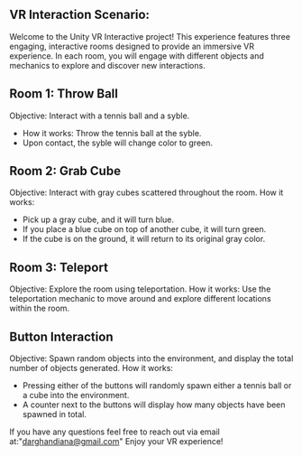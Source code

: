 ## VR Interaction Scenario:

Welcome to the Unity VR Interactive project! This experience features three engaging, interactive rooms designed to provide an immersive VR experience.
In each room, you will engage with different objects and mechanics to explore and discover new interactions.

## Room 1: Throw Ball

Objective: Interact with a tennis ball and a syble.

- How it works: Throw the tennis ball at the syble.
- Upon contact, the syble will change color to green.

## Room 2: Grab Cube

Objective: Interact with gray cubes scattered throughout the room.
How it works:

- Pick up a gray cube, and it will turn blue.
- If you place a blue cube on top of another cube, it will turn green.
- If the cube is on the ground, it will return to its original gray color.

## Room 3: Teleport

Objective: Explore the room using teleportation.
How it works: Use the teleportation mechanic to move around and explore different locations within the room.

## Button Interaction

Objective: Spawn random objects into the environment, and display the total number of objects generated.
How it works:

- Pressing either of the buttons will randomly spawn either a tennis ball or a cube into the environment.
- A counter next to the buttons will display how many objects have been spawned in total.

If you have any questions feel free to reach out via email at:"darghandiana@gmail.com"
Enjoy your VR experience!
